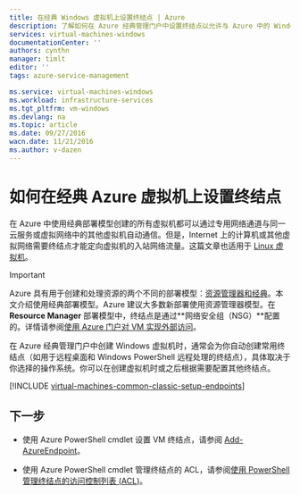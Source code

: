 ```yaml
---
title: 在经典 Windows 虚拟机上设置终结点 | Azure
description: 了解如何在 Azure 经典管理门户中设置终结点以允许与 Azure 中的 Windows 虚拟机通信。
services: virtual-machines-windows
documentationCenter: ''
authors: cynthn
manager: timlt
editor: ''
tags: azure-service-management

ms.service: virtual-machines-windows
ms.workload: infrastructure-services
ms.tgt_pltfrm: vm-windows
ms.devlang: na
ms.topic: article
ms.date: 09/27/2016
wacn.date: 11/21/2016
ms.author: v-dazen
---
```


# 如何在经典 Azure 虚拟机上设置终结点

在 Azure 中使用经典部署模型创建的所有虚拟机都可以通过专用网络通道与同一云服务或虚拟网络中的其他虚拟机自动通信。但是，Internet 上的计算机或其他虚拟网络需要终结点才能定向虚拟机的入站网络流量。这篇文章也适用于 [Linux 虚拟机](../../linux/classic/setup-endpoints.md)。

> [!IMPORTANT]
>Azure 具有用于创建和处理资源的两个不同的部署模型：[资源管理器和经典](../../../azure-resource-manager/resource-manager-deployment-model.md)。本文介绍使用经典部署模型。Azure 建议大多数新部署使用资源管理器模型。在 **Resource Manager** 部署模型中，终结点是通过**网络安全组（NSG）**配置的。详情请参阅[使用 Azure 门户对 VM 实现外部访问](../nsg-quickstart-portal.md)。

在 Azure 经典管理门户中创建 Windows 虚拟机时，通常会为你自动创建常用终结点（如用于远程桌面和 Windows PowerShell 远程处理的终结点），具体取决于你选择的操作系统。你可以在创建虚拟机时或之后根据需要配置其他终结点。

[!INCLUDE [virtual-machines-common-classic-setup-endpoints](../../../../includes/virtual-machines-common-classic-setup-endpoints.md)]

## 下一步

* 使用 Azure PowerShell cmdlet 设置 VM 终结点，请参阅 [Add-AzureEndpoint](https://msdn.microsoft.com/zh-cn/library/azure/dn495300.aspx)。

* 使用 Azure PowerShell cmdlet 管理终结点的 ACL，请参阅[使用 PowerShell 管理终结点的访问控制列表 (ACL)](../../../virtual-network/virtual-networks-acl-powershell.md)。

<!---HONumber=Mooncake_0215_2016-->